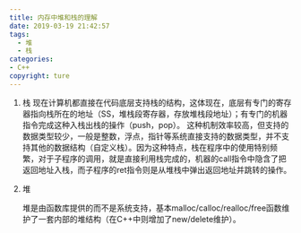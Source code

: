 ```yaml
---
title: 内存中堆和栈的理解
date: 2019-03-19 21:42:57
tags:
  - 堆
  - 栈
categories: 
- C++
copyright: ture
---
```

 1.  栈
	现在计算机都直接在代码底层支持栈的结构，这体现在，底层有专门的寄存器指向栈所在的地址（SS，堆栈段寄存器，存放堆栈段地址）；有专门的机器指令完成这种入栈出栈的操作（push，pop）。
	这种机制效率较高，但支持的数据类型较少，一般是整数，浮点，指针等系统直接支持的数据类型，并不支持其他的数据结构（自定义栈）。因为这种特点，栈在程序中的使用特别频繁，对于子程序的调用，就是直接利用栈完成的，机器的call指令中隐含了把返回地址入栈，而子程序的ret指令则是从堆栈中弹出返回地址并跳转的操作。
 2. 堆

    堆是由函数库提供的而不是系统支持，基本malloc/calloc/realloc/free函数维护了一套内部的堆结构（在C++中则增加了new/delete维护）。


